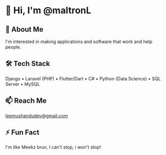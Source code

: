 # 👋 Hi, I'm @maltronL

## 👀 About Me
I'm interested in making applications and software that work and help people.

## 🛠️ Tech Stack
Django • Laravel (PHP) • Flutter/Dart • C# • Python (Data Science) • SQL Server • MySQL

## 📫 Reach Me
leemushandudev@gmail.com

## ⚡ Fun Fact
I'm like Meekz bruv, I can't stop, i won't stop!
